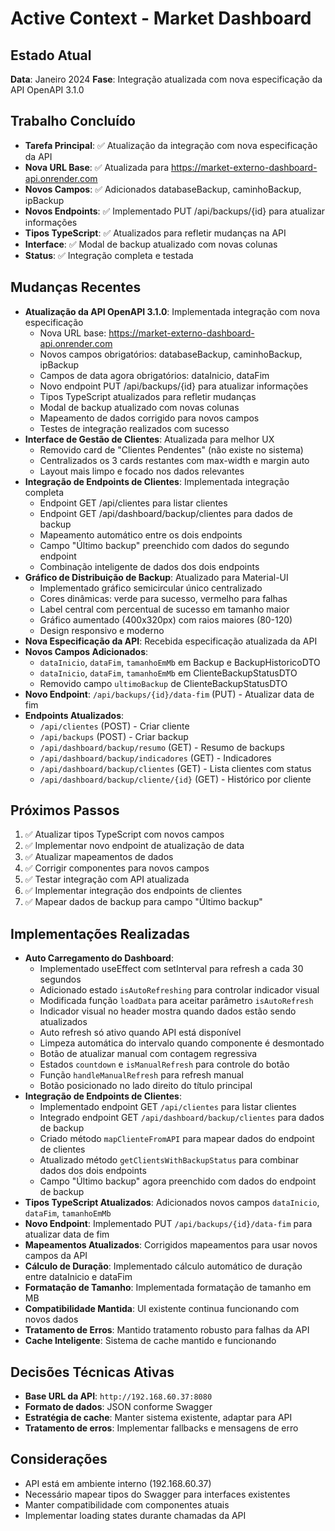 # Active Context - Market Dashboard

## Estado Atual
**Data**: Janeiro 2024
**Fase**: Integração atualizada com nova especificação da API OpenAPI 3.1.0

## Trabalho Concluído
- **Tarefa Principal**: ✅ Atualização da integração com nova especificação da API
- **Nova URL Base**: ✅ Atualizada para https://market-externo-dashboard-api.onrender.com
- **Novos Campos**: ✅ Adicionados databaseBackup, caminhoBackup, ipBackup
- **Novos Endpoints**: ✅ Implementado PUT /api/backups/{id} para atualizar informações
- **Tipos TypeScript**: ✅ Atualizados para refletir mudanças na API
- **Interface**: ✅ Modal de backup atualizado com novas colunas
- **Status**: ✅ Integração completa e testada

## Mudanças Recentes
- **Atualização da API OpenAPI 3.1.0**: Implementada integração com nova especificação
  - Nova URL base: https://market-externo-dashboard-api.onrender.com
  - Novos campos obrigatórios: databaseBackup, caminhoBackup, ipBackup
  - Campos de data agora obrigatórios: dataInicio, dataFim
  - Novo endpoint PUT /api/backups/{id} para atualizar informações
  - Tipos TypeScript atualizados para refletir mudanças
  - Modal de backup atualizado com novas colunas
  - Mapeamento de dados corrigido para novos campos
  - Testes de integração realizados com sucesso
- **Interface de Gestão de Clientes**: Atualizada para melhor UX
  - Removido card de "Clientes Pendentes" (não existe no sistema)
  - Centralizados os 3 cards restantes com max-width e margin auto
  - Layout mais limpo e focado nos dados relevantes
- **Integração de Endpoints de Clientes**: Implementada integração completa
  - Endpoint GET /api/clientes para listar clientes
  - Endpoint GET /api/dashboard/backup/clientes para dados de backup
  - Mapeamento automático entre os dois endpoints
  - Campo "Último backup" preenchido com dados do segundo endpoint
  - Combinação inteligente de dados dos dois endpoints
- **Gráfico de Distribuição de Backup**: Atualizado para Material-UI
  - Implementado gráfico semicircular único centralizado
  - Cores dinâmicas: verde para sucesso, vermelho para falhas
  - Label central com percentual de sucesso em tamanho maior
  - Gráfico aumentado (400x320px) com raios maiores (80-120)
  - Design responsivo e moderno
- **Nova Especificação da API**: Recebida especificação atualizada da API
- **Novos Campos Adicionados**:
  - `dataInicio`, `dataFim`, `tamanhoEmMb` em Backup e BackupHistoricoDTO
  - `dataInicio`, `dataFim`, `tamanhoEmMb` em ClienteBackupStatusDTO
  - Removido campo `ultimoBackup` de ClienteBackupStatusDTO
- **Novo Endpoint**: `/api/backups/{id}/data-fim` (PUT) - Atualizar data de fim
- **Endpoints Atualizados**:
  - `/api/clientes` (POST) - Criar cliente
  - `/api/backups` (POST) - Criar backup
  - `/api/dashboard/backup/resumo` (GET) - Resumo de backups
  - `/api/dashboard/backup/indicadores` (GET) - Indicadores
  - `/api/dashboard/backup/clientes` (GET) - Lista clientes com status
  - `/api/dashboard/backup/cliente/{id}` (GET) - Histórico por cliente

## Próximos Passos
1. ✅ Atualizar tipos TypeScript com novos campos
2. ✅ Implementar novo endpoint de atualização de data
3. ✅ Atualizar mapeamentos de dados
4. ✅ Corrigir componentes para novos campos
5. ✅ Testar integração com API atualizada
6. ✅ Implementar integração dos endpoints de clientes
7. ✅ Mapear dados de backup para campo "Último backup"

## Implementações Realizadas
- **Auto Carregamento do Dashboard**:
  - Implementado useEffect com setInterval para refresh a cada 30 segundos
  - Adicionado estado `isAutoRefreshing` para controlar indicador visual
  - Modificada função `loadData` para aceitar parâmetro `isAutoRefresh`
  - Indicador visual no header mostra quando dados estão sendo atualizados
  - Auto refresh só ativo quando API está disponível
  - Limpeza automática do intervalo quando componente é desmontado
  - Botão de atualizar manual com contagem regressiva
  - Estados `countdown` e `isManualRefresh` para controle do botão
  - Função `handleManualRefresh` para refresh manual
  - Botão posicionado no lado direito do título principal
- **Integração de Endpoints de Clientes**: 
  - Implementado endpoint GET `/api/clientes` para listar clientes
  - Integrado endpoint GET `/api/dashboard/backup/clientes` para dados de backup
  - Criado método `mapClienteFromAPI` para mapear dados do endpoint de clientes
  - Atualizado método `getClientsWithBackupStatus` para combinar dados dos dois endpoints
  - Campo "Último backup" agora preenchido com dados do endpoint de backup
- **Tipos TypeScript Atualizados**: Adicionados novos campos `dataInicio`, `dataFim`, `tamanhoEmMb`
- **Novo Endpoint**: Implementado PUT `/api/backups/{id}/data-fim` para atualizar data de fim
- **Mapeamentos Atualizados**: Corrigidos mapeamentos para usar novos campos da API
- **Cálculo de Duração**: Implementado cálculo automático de duração entre dataInicio e dataFim
- **Formatação de Tamanho**: Implementada formatação de tamanho em MB
- **Compatibilidade Mantida**: UI existente continua funcionando com novos dados
- **Tratamento de Erros**: Mantido tratamento robusto para falhas da API
- **Cache Inteligente**: Sistema de cache mantido e funcionando

## Decisões Técnicas Ativas
- **Base URL da API**: `http://192.168.60.37:8080`
- **Formato de dados**: JSON conforme Swagger
- **Estratégia de cache**: Manter sistema existente, adaptar para API
- **Tratamento de erros**: Implementar fallbacks e mensagens de erro

## Considerações
- API está em ambiente interno (192.168.60.37)
- Necessário mapear tipos do Swagger para interfaces existentes
- Manter compatibilidade com componentes atuais
- Implementar loading states durante chamadas da API
